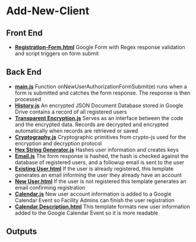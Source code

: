 # Add-New-Client

## Front End

- [**Registration-Form.html**](./frontend/Registration-Form.html) Google Form with Regex response validation and script triggers on form submit

## Back End

- [**main.js**](./backend/main.js) Function onNewUserAuthorizationFormSubmit(e) runs when a form is submitted and catches the form response. The response is then processed
- [**History.js**](./backend/History.js) An encrypted JSON Document Database stored in Google Drive contains a record of all registered users
- [**Transparent Encryption.js**](./backend/Transparent%20Encryption.js) Serves as an interface between the code and the encrypted data. Records are decrypted and encrypted automatically when records are retrieved or saved
- [**Cryptography.js**](./backend/Cryptography.js) Cryptographic primitives from crypto-js used for the encryption and decryption protocol
- [**Hex String Generator.js**](./backend/Hex%20String%20Generator.js) Hashes user information and creates keys
- [**Email.js**](./backend/Email.js) The form response is hashed, the hash is checked against the database of registered users, and a followup email is sent to the user
- [**Existing User.html**](./backend/Existing%20User.html) If the user is already registered, this template generates an email informing the user they already have an account
- [**New User.html**](./backend/New%20User.html) If the user is not registered this template generates an email confirming registration
- [**Calendar.js**](./backend/Calendar.js) New user account information is added to a Google Calendar Event so Facility Admins can finish the user registration
- [**Calendar Description.html**](./backend/Calendar%20Description.html) This template formats new user information added to the Google Calendar Event so it is more readable

## Outputs
